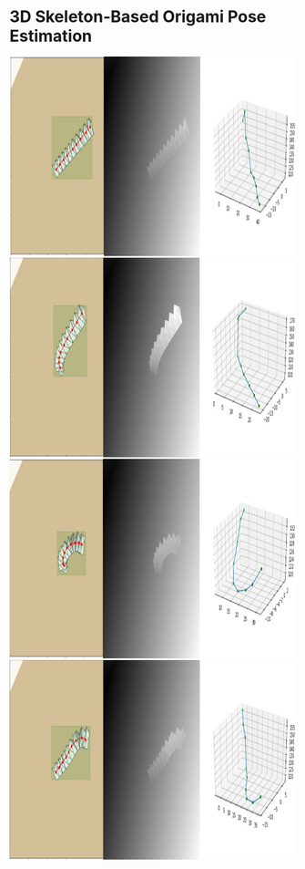 # 3D Skeleton-Based Origami Pose Estimation

<img src="Images/Image1.png" height=350 />
<img src="Images/Image2.png" height=350 />
<img src="Images/Image3.png" height=350 />
<img src="Images/Image4.png" height=350 />

